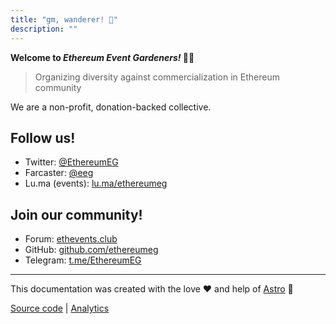 ```yaml
---
title: "gm, wanderer! 👋"
description: ""
---
```


**Welcome to *Ethereum Event Gardeners!* 👨‍🌾**

> Organizing diversity against commercialization in Ethereum community

We are a non-profit, donation-backed collective.

## Follow us!
* Twitter: [@EthereumEG](https://twitter.com/EthereumEG)
* Farcaster: [@eeg](https://warpcast.com/eeg)
* Lu.ma (events): [lu.ma/ethereumeg](https://lu.ma/ethereumeg)

## Join our community!
* Forum: [ethevents.club](http://ethevents.club/)
* GitHub: [github.com/ethereumeg](https://github.com/ethereumeg)
* Telegram: [t.me/EthereumEG](https://t.me/EthereumEG)

----

This documentation was created with the love ❤️ and help of [Astro](https://astro.build/) 🚀

[Source code](https://github.com/ethereumeg/docs) | [Analytics](https://analytics.gwei.cz/docs.ethevents.club)